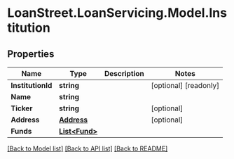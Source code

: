 # LoanStreet.LoanServicing.Model.Institution
## Properties

Name | Type | Description | Notes
------------ | ------------- | ------------- | -------------
**InstitutionId** | **string** |  | [optional] [readonly] 
**Name** | **string** |  | 
**Ticker** | **string** |  | [optional] 
**Address** | [**Address**](Address.md) |  | [optional] 
**Funds** | [**List&lt;Fund&gt;**](Fund.md) |  | 

[[Back to Model list]](../README.md#documentation-for-models) [[Back to API list]](../README.md#documentation-for-api-endpoints) [[Back to README]](../README.md)

